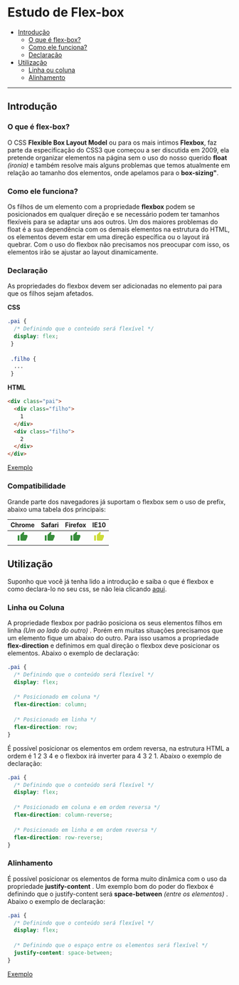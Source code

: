 # Estudo de Flex-box

* [Introdução](#introdução)
  * [O que é flex-box?](#o-que-é-flex-box)
  * [Como ele funciona?](#como-ele-funciona)
  * [Declaração](#declaração)
* [Utilização](#utilização)
  * [Linha ou coluna](#linha-ou-coluna)
  * [Alinhamento](#alinhamento)


---

## Introdução

### O que é flex-box?

O CSS **Flexible Box Layout Model** ou para os mais intimos **Flexbox**, faz parte da especificação do CSS3 que começou a ser discutida em 2009, ela pretende organizar elementos na página sem o uso do nosso querido **float** *(ironia)* e também resolve mais alguns problemas que temos atualmente em relação ao tamanho dos elementos, onde apelamos para o **box-sizing"**.

### Como ele funciona?

Os filhos de um elemento com a propriedade **flexbox** podem se posicionados em qualquer direção e se necessário podem ter tamanhos flexíveis para se adaptar uns aos outros. Um dos maiores problemas do float é a sua dependência com os demais elementos na estrutura do HTML, os elementos devem estar em uma direção específica ou o layout irá quebrar. Com o uso do flexbox não precisamos nos preocupar com isso, os elementos irão se ajustar ao layout dinamicamente.

### Declaração

As propriedades do flexbox devem ser adicionadas no elemento pai para que os filhos sejam afetados.

**CSS**
```css
.pai {
  /* Definindo que o conteúdo será flexível */
  display: flex;
 }
 
 .filho {
  ...
 }
```

**HTML**
```html
<div class="pai">
  <div class="filho">
    1
  </div>
  <div class="filho">
    2
  </div>
</div>
```

[Exemplo](https://codepen.io/tunadao1/pen/weyrQQ "Exemplo no Codepen")

### Compatibilidade

Grande parte dos navegadores já suportam o flexbox sem o uso de prefix, abaixo uma tabela dos principais:

| Chrome  |  Safari | Firefox |  IE10  |
|:-------:|:-------:|:-------:|:------:|
| ![](res/thumb-up.png) | ![](res/thumb-up.png) | ![](res/thumb-up.png) | ![](res/thumb-up-.png) |

## Utilização

Suponho que você já tenha lido a introdução e saiba o que é flexbox e como declara-lo no seu css, se não leia clicando [aqui](#introdução).

### Linha ou Coluna

A propriedade flexbox por padrão posiciona os seus elementos filhos em linha *(Um ao lado do outro)* . Porém em muitas situações precisamos que um elemento fique um abaixo do outro. Para isso usamos a propriedade **flex-direction** e definimos em qual direção o flexbox deve posicionar os elementos. Abaixo o exemplo de declaração:

```css
.pai {
  /* Definindo que o conteúdo será flexível */
  display: flex;
  
  /* Posicionado em coluna */
  flex-direction: column;
  
  /* Posicionado em linha */
  flex-direction: row;
}
```
É possível posicionar os elementos em ordem reversa, na estrutura HTML a ordem é 1 2 3 4 e o flexbox irá inverter para 4 3 2 1. Abaixo o exemplo de declaração:

```css
.pai {
  /* Definindo que o conteúdo será flexível */
  display: flex;
  
  /* Posicionado em coluna e em ordem reversa */
  flex-direction: column-reverse;
  
  /* Posicionado em linha e em ordem reversa */
  flex-direction: row-reverse;
}
```

### Alinhamento

É possível posicionar os elementos de forma muito dinâmica com o uso da propriedade **justify-content** . Um exemplo bom do poder do flexbox é definindo que o justify-content será **space-between** *(entre os elementos)* . Abaixo o exemplo de declaração:

```css
.pai {
  /* Definindo que o conteúdo será flexível */
  display: flex;
  
  /* Definindo que o espaço entre os elementos será flexível */
  justify-content: space-between;
}
```
[Exemplo](https://codepen.io/tunadao1/pen/ZyrajK "Exemplo no Codepen")
